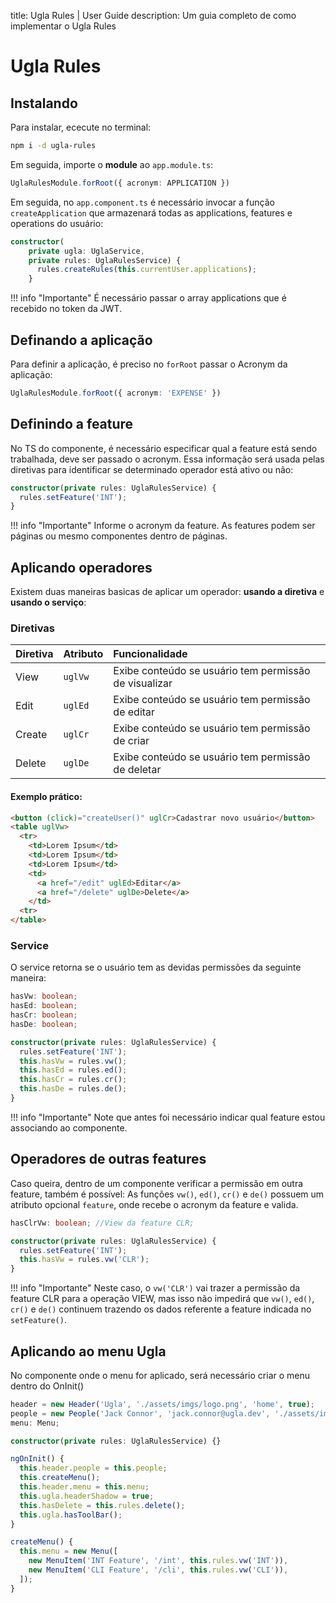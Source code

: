 title: Ugla Rules | User Guide
description: Um guia completo de como implementar o Ugla Rules

# Ugla Rules

## Instalando
Para instalar, ececute no terminal:
```bash
npm i -d ugla-rules
```

Em seguida, importe o **module** ao `app.module.ts`:

```typescript
UglaRulesModule.forRoot({ acronym: APPLICATION })
```

Em seguida, no `app.component.ts` é necessário invocar a função `createApplication` que armazenará todas as applications, features e operations do usuário:

```typescript
constructor(
    private ugla: UglaService,
    private rules: UglaRulesService) {
      rules.createRules(this.currentUser.applications);
    }
```

!!! info "Importante"
    É necessário passar o array applications que é recebido no token da JWT.

## Definando a aplicação
Para definir a aplicação, é preciso no `forRoot` passar o Acronym da aplicação:

```typescript
UglaRulesModule.forRoot({ acronym: 'EXPENSE' })
```

## Definindo a feature
No TS do componente, é necessário especificar qual a feature está sendo trabalhada, deve ser passado o acronym.
Essa informação será usada pelas diretivas para identificar se determinado operador está ativo ou não:

```typescript
constructor(private rules: UglaRulesService) {
  rules.setFeature('INT');
}
```

!!! info "Importante"
    Informe o acronym da feature. As features podem ser páginas ou mesmo componentes dentro de páginas.

## Aplicando operadores
Existem duas maneiras basicas de aplicar um operador: **usando a diretiva** e **usando o serviço**:

### Diretivas
Diretiva          |  Atributo   | Funcionalidade
:---------------- | :---------- | :----------------------------------------------------------
View              | `uglVw`     | Exibe conteúdo se usuário tem permissão de visualizar
Edit              | `uglEd`     | Exibe conteúdo se usuário tem permissão de editar
Create            | `uglCr`     | Exibe conteúdo se usuário tem permissão de criar
Delete            | `uglDe`     | Exibe conteúdo se usuário tem permissão de deletar

#### Exemplo prático:
```html
<button (click)="createUser()" uglCr>Cadastrar novo usuário</button>
<table uglVw>
  <tr>
    <td>Lorem Ipsum</td>
    <td>Lorem Ipsum</td>
    <td>Lorem Ipsum</td>
    <td>
      <a href="/edit" uglEd>Editar</a>
      <a href="/delete" uglDe>Delete</a>
    </td>
  <tr>
</table>
```

### Service
O service retorna se o usuário tem as devidas permissões da seguinte maneira:

```typescript
hasVw: boolean;
hasEd: boolean;
hasCr: boolean;
hasDe: boolean;

constructor(private rules: UglaRulesService) {
  rules.setFeature('INT');
  this.hasVw = rules.vw();
  this.hasEd = rules.ed();
  this.hasCr = rules.cr();
  this.hasDe = rules.de();
}
```

!!! info "Importante"
    Note que antes foi necessário indicar qual feature estou associando ao componente.

## Operadores de outras features
Caso queira, dentro de um componente verificar a permissão em outra feature, também é possível:
As funções `vw()`, `ed()`, `cr()` e `de()` possuem um atributo opcional `feature`, onde recebe o acronym da feature e valida.

```typescript
hasClrVw: boolean; //View da feature CLR;

constructor(private rules: UglaRulesService) {
  rules.setFeature('INT');
  this.hasVw = rules.vw('CLR');
}
```

!!! info "Importante"
    Neste caso, o `vw('CLR')` vai trazer a permissão da feature CLR para a operação VIEW, mas isso não impedirá que `vw()`, `ed()`, `cr()` e `de()` continuem trazendo os dados referente a feature indicada no `setFeature()`.

## Aplicando ao menu Ugla
No componente onde o menu for aplicado, será necessário criar o menu dentro do OnInit()

```typescript
header = new Header('Ugla', './assets/imgs/logo.png', 'home', true);
people = new People('Jack Connor', 'jack.connor@ugla.dev', './assets/imgs/people.png');
menu: Menu;

constructor(private rules: UglaRulesService) {}

ngOnInit() {
  this.header.people = this.people;
  this.createMenu();
  this.header.menu = this.menu;
  this.ugla.headerShadow = true;
  this.hasDelete = this.rules.delete();
  this.ugla.hasToolBar();
}

createMenu() {
  this.menu = new Menu([
    new MenuItem('INT Feature', '/int', this.rules.vw('INT')),
    new MenuItem('CLI Feature', '/cli', this.rules.vw('CLI')),
  ]);
}
```